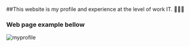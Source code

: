 

##This website is my profile and experience at the level of work IT. 👨🏽‍💻

### Web page example bellow
![myprofile](https://github.com/user-attachments/assets/9ef0d813-85f1-4e18-af2a-1fea8c2f8277)
